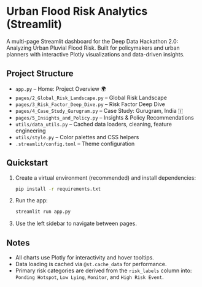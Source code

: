 # Urban Flood Risk Analytics (Streamlit)

A multi-page Streamlit dashboard for the Deep Data Hackathon 2.0: Analyzing Urban Pluvial Flood Risk. Built for policymakers and urban planners with interactive Plotly visualizations and data-driven insights.

## Project Structure

- `app.py` – Home: Project Overview 🌍
- `pages/2_Global_Risk_Landscape.py` – Global Risk Landscape 
- `pages/3_Risk_Factor_Deep_Dive.py` – Risk Factor Deep Dive 
- `pages/4_Case_Study_Gurugram.py` – Case Study: Gurugram, India 🇮
- `pages/5_Insights_and_Policy.py` – Insights & Policy Recommendations 
- `utils/data_utils.py` – Cached data loaders, cleaning, feature engineering
- `utils/style.py` – Color palettes and CSS helpers
- `.streamlit/config.toml` – Theme configuration

## Quickstart

1. Create a virtual environment (recommended) and install dependencies:

   ```bash
   pip install -r requirements.txt
   ```

2. Run the app:

   ```bash
   streamlit run app.py
   ```

3. Use the left sidebar to navigate between pages.

## Notes

- All charts use Plotly for interactivity and hover tooltips.
- Data loading is cached via `@st.cache_data` for performance.
- Primary risk categories are derived from the `risk_labels` column into: `Ponding Hotspot`, `Low Lying`, `Monitor`, and `High Risk Event`.
